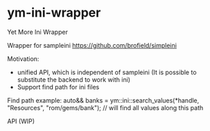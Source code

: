 # ym-ini-wrapper
Yet More Ini Wrapper

Wrapper for sampleini https://github.com/brofield/simpleini

Motivation:
- unified API, which is independent of sampleini (It is possible to substitute the backend to work with ini)
- Support find path for ini files

Find path example:
auto&& banks = ym::ini::search_values(*handle, "Resources", "rom/gems/bank"); // will find all values along this path

API (WIP)
